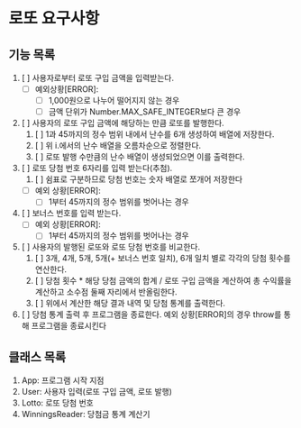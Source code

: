 # 로또 요구사항

## 기능 목록

1. [ ] 사용자로부터 로또 구입 금액을 입력받는다.
   - [ ] 예외상황[ERROR]:
     - [ ] 1,000원으로 나누어 떨어지지 않는 경우
     - [ ] 금액 단위가 Number.MAX_SAFE_INTEGER보다 큰 경우
2. [ ] 사용자의 로또 구입 금액에 해당하는 만큼 로또를 발행한다.
   1. [ ] 1과 45까지의 정수 범위 내에서 난수를 6개 생성하여 배열에 저장한다.
   2. [ ] 위 i.에서의 난수 배열을 오름차순으로 정렬한다.
   3. [ ] 로또 발행 수만큼의 난수 배열이 생성되었으면 이를 출력한다.
3. [ ] 로또 당첨 번호 6자리를 입력 받는다(추첨).
   1. [ ] 쉼표로 구분하므로 당첨 번호는 숫자 배열로 쪼개어 저장한다
   - [ ] 예외 상황[ERROR]:
     - [ ] 1부터 45까지의 정수 범위를 벗어나는 경우
4. [ ] 보너스 번호를 입력 받는다.
   - [ ] 예외 상황[ERROR]:
     - [ ] 1부터 45까지의 정수 범위를 벗어나는 경우
5. [ ] 사용자의 발행된 로또와 로또 당첨 번호를 비교한다.
   1. [ ] 3개, 4개, 5개, 5개(+ 보너스 번호 일치), 6개 일치 별로 각각의 당첨 횟수를 연산한다.
   2. [ ] 당첨 횟수 \* 해당 당첨 금액의 합계 / 로또 구입 금액을 계산하여 총 수익률을 계산하고 소수점 둘째 자리에서 반올림한다.
   3. [ ] 위에서 계산한 해당 결과 내역 및 당첨 통계를 출력한다.
6. [ ] 당첨 통계 출력 후 프로그램을 종료한다. 예외 상황[ERROR]의 경우 throw를 통해 프로그램을 종료시킨다

## 클래스 목록

1. App: 프로그램 시작 지점
2. User: 사용자 입력(로또 구입 금액, 로또 발행)
3. Lotto: 로또 당첨 번호
4. WinningsReader: 당첨금 통계 계산기
